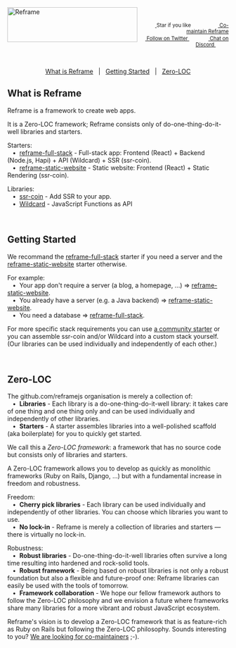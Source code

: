<a href="/../../#readme">
    <img align="left" src="https://github.com/reframejs/reframe/raw/master/images/logo-with-title-and-slogan.min.svg?sanitize=true" width=296 height=79 style="max-width:100%;" alt="Reframe"/>
</a>
<br/>
<p align="right">
    <sup>
        <a href="#">
            <img
              src="https://github.com/reframejs/reframe/raw/master/images/star.svg?sanitize=true"
              width="16"
              height="12"
            >
        </a>
        Star if you like
        &nbsp;&nbsp;&nbsp;&nbsp;
        &nbsp;&nbsp;&nbsp;&nbsp;
        &nbsp;&nbsp;
        <a href="https://github.com/reframejs/reframe/blob/master/contributing.md">
            <img
              src="https://github.com/reframejs/reframe/raw/master/images/biceps.min.svg?sanitize=true"
              width="16"
              height="14"
            >
            Co-maintain Reframe
        </a>
    </sup>
    <br/>
    <sup>
        <a href="https://twitter.com/reframejs">
            <img
              src="https://github.com/reframejs/reframe/raw/master/images/tw.svg?sanitize=true"
              width="15"
              height="13"
            >
            Follow on Twitter
        </a>
        &nbsp;&nbsp;&nbsp;&nbsp;&nbsp;
        &nbsp;&nbsp;
        <a href="https://discord.gg/kqXf65G">
            <img
              src="https://github.com/reframejs/reframe/raw/master/images/chat.svg?sanitize=true"
              width="14"
              height="10"
            >
            Chat on Discord
        </a>
        &nbsp;&nbsp;&nbsp;&nbsp;
        &nbsp;&nbsp;&nbsp;&nbsp;
    </sup>
</p>
&nbsp;
<p align='center'>
<a href="#what-is-reframe">What is Reframe</a>
&nbsp; | &nbsp;
<a href="#getting-started">Getting Started</a>
&nbsp; | &nbsp;
<a href="#zero-loc">Zero-LOC</a>
</p>

## What is Reframe

Reframe is a framework to create web apps.

It is a Zero-LOC framework; Reframe consists only of do-one-thing-do-it-well libraries and starters.

Starters:
<br/> &nbsp;&nbsp;&nbsp;&#8226;&nbsp;
[reframe-full-stack](https://github.com/reframejs/reframe-full-stack) -
Full-stack app:
Frontend (React) + Backend (Node.js, Hapi) + API (Wildcard) + SSR (ssr-coin).
<br/> &nbsp;&nbsp;&nbsp;&#8226;&nbsp;
[reframe-static-website](https://github.com/reframejs/reframe-static-website) -
Static website:
Frontend (React) + Static Rendering (ssr-coin).

Libraries:
<br/> &nbsp;&nbsp;&nbsp;&#8226;&nbsp;
[ssr-coin](https://github.com/reframejs/ssr-coin) - Add SSR to your app.
<br/> &nbsp;&nbsp;&nbsp;&#8226;&nbsp;
[Wildcard](https://github.com/reframejs/wildcard-api) - JavaScript Functions as API

<br/>

## Getting Started

We recommand the
[reframe-full-stack](https://github.com/reframejs/reframe-full-stack) starter
if you need a server and the
[reframe-static-website](https://github.com/reframejs/reframe-static-website) starter
otherwise.

For example:
<br/> &nbsp;&nbsp;&nbsp;&#8226;&nbsp;
Your app don't require a server (a blog, a homepage, ...) &#8658; [reframe-static-website](https://github.com/reframejs/reframe-static-website).
<br/> &nbsp;&nbsp;&nbsp;&#8226;&nbsp;
You already have a server (e.g. a Java backend)  &#8658; [reframe-static-website](https://github.com/reframejs/reframe-static-website).
<br/> &nbsp;&nbsp;&nbsp;&#8226;&nbsp;
You need a database &#8658; [reframe-full-stack](https://github.com/reframejs/reframe-full-stack).

For more specific stack requirements
you can use [a community starter](https://github.com/topics/reframe-starter)
or you can assemble ssr-coin and/or Wildcard into a custom stack yourself.
(Our libraries can be used individually and independently of each other.)

<br/>

## Zero-LOC

The github.com/reframejs organisation is merely a collection of:
<br/> &nbsp;&nbsp;&nbsp;&#8226;&nbsp;
**Libraries** -
Each library is a do-one-thing-do-it-well library:
it takes care of one thing and one thing only
and can be used individually and independently of other libraries.
<br/> &nbsp;&nbsp;&nbsp;&#8226;&nbsp;
**Starters** -
A starter assembles libraries into a well-polished scaffold (aka boilerplate) for you to quickly get started.

We call this a *Zero-LOC framework*: a framework that has no source code but consists only of libraries and starters.

A Zero-LOC framework allows you to develop as quickly as monolithic frameworks
(Ruby on Rails, Django, ...)
but with a fundamental increase in freedom and robustness.

Freedom:
<br/> &nbsp;&nbsp;&nbsp;&#8226;&nbsp;
**Cherry pick libraries** -
Each library can be used individually and independently of other libraries. You can choose which libraries you want to use.
<br/> &nbsp;&nbsp;&nbsp;&#8226;&nbsp;
**No lock-in** -
Reframe is merely a collection of libraries and starters &mdash; there is virtually no lock-in.

Robustness:
<br/> &nbsp;&nbsp;&nbsp;&#8226;&nbsp;
**Robust libraries** -
Do-one-thing-do-it-well libraries
often survive a long time resulting into hardened and rock-solid tools.
<br/> &nbsp;&nbsp;&nbsp;&#8226;&nbsp;
**Robust framework** -
Being based on robust libraries is not only a robust foundation but also a flexible and future-proof one:
Reframe libraries can easily be used with the tools of tomorrow.
<br/> &nbsp;&nbsp;&nbsp;&#8226;&nbsp;
**Framework collaboration** -
We hope our fellow framework authors to follow the Zero-LOC philosophy and
we envision a future where frameworks share many libraries for a more vibrant and robust JavaScript ecosystem.

Reframe's vision is to develop a Zero-LOC framework that is as feature-rich as Ruby on Rails but following the Zero-LOC philosophy.
Sounds interesting to you? [We are looking for co-maintainers](/contributing.md) ;-).

